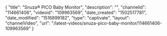 {
    "title": "Snuza&reg; PICO Baby Monitor",
    "description": "",
    "channelid": "114661406",
    "videoid": "109963569",
    "date_created": "1502517781",
    "date_modified": "1516899182",
    "type": "captivate",
    "layout": "channelVideo",
    "url": "\/latest-videos\/snuza-pico-baby-monitor\/114661406-109963569"
}